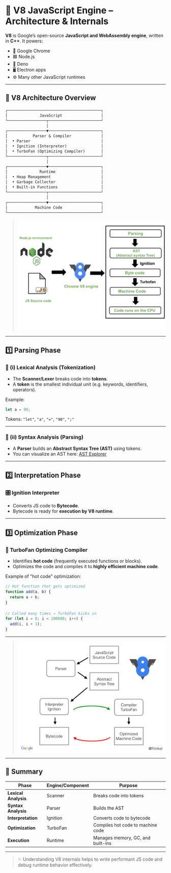 # 🔧 V8 JavaScript Engine – Architecture & Internals

**V8** is Google’s open-source **JavaScript and WebAssembly engine**, written in **C++**. It powers:

- 🧭 Google Chrome
- 🟦 Node.js
- 🦕 Deno
- 🖥️ Electron apps
- ⚙️ Many other JavaScript runtimes

---

## 🧠 V8 Architecture Overview

```text
┌─────────────────────────────────────────┐
│              JavaScript                 │
└─────────────────┬───────────────────────┘
                  │
┌─────────────────▼───────────────────────┐
│           Parser & Compiler             │
│  • Parser                               │
│  • Ignition (Interpreter)               │
│  • TurboFan (Optimizing Compiler)       │
└─────────────────┬───────────────────────┘
                  │
┌─────────────────▼───────────────────────┐
│              Runtime                    │
│  • Heap Management                      │
│  • Garbage Collector                    │
│  • Built-in Functions                   │
└─────────────────┬───────────────────────┘
                  │
┌─────────────────▼───────────────────────┐
│            Machine Code                 │
└─────────────────────────────────────────┘
```

> ![V8 Phases Diagram](./images/v8_phases.png)

---

## 1️⃣ Parsing Phase

### 🧩 (i) Lexical Analysis (Tokenization)

- The **Scanner/Lexer** breaks code into **tokens**.
- A **token** is the smallest individual unit (e.g. keywords, identifiers, operators).

Example:

```js
let a = 90;
```

Tokens: `"let"`, `"a"`, `"="`, `"90"`, `";"`

---

### 🧱 (ii) Syntax Analysis (Parsing)

- A **Parser** builds an **Abstract Syntax Tree (AST)** using tokens.
- You can visualize an AST here: [AST Explorer](https://astexplorer.net/)

---

## 2️⃣ Interpretation Phase

### 🎛 Ignition Interpreter

- Converts JS code to **Bytecode**.
- Bytecode is ready for **execution by V8 runtime**.

---

## 3️⃣ Optimization Phase

### 🚀 TurboFan Optimizing Compiler

- Identifies **hot code** (frequently executed functions or blocks).
- Optimizes the code and compiles it to **highly efficient machine code**.

Example of "hot code" optimization:

```js
// Hot function that gets optimized
function add(a, b) {
  return a + b;
}

// Called many times → TurboFan kicks in
for (let i = 0; i < 100000; i++) {
  add(i, i + 1);
}
```

---

> ![V8 Architecture Diagram](./images/v8_arc.png)

---

## 📌 Summary

| Phase                | Engine/Component | Purpose                           |
| -------------------- | ---------------- | --------------------------------- |
| **Lexical Analysis** | Scanner          | Breaks code into tokens           |
| **Syntax Analysis**  | Parser           | Builds the AST                    |
| **Interpretation**   | Ignition         | Converts code to bytecode         |
| **Optimization**     | TurboFan         | Compiles hot code to machine code |
| **Execution**        | Runtime          | Manages memory, GC, and built-ins |

---

> ✨ Understanding V8 internals helps to write performant JS code and debug runtime behavior effectively.
